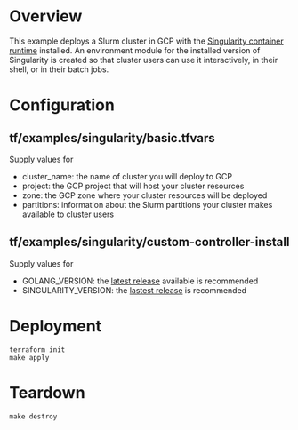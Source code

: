 # Overview

This example deploys a Slurm cluster in GCP with the [Singularity container runtime](https://sylabs.io/singularity/) installed.
An environment module for the installed version of Singularity is created so that cluster users can use it interactively, in their
shell, or in their batch jobs.

# Configuration

## tf/examples/singularity/basic.tfvars

Supply values for
- cluster_name: the name of cluster you will deploy to GCP
- project: the GCP project that will host your cluster resources
- zone: the GCP zone where your cluster resources will be deployed
- partitions: information about the Slurm partitions your cluster makes available to cluster users

## tf/examples/singularity/custom-controller-install

Supply values for
- GOLANG_VERSION: the [latest release](https://golang.org/) available is recommended
- SINGULARITY_VERSION: the [lastest release](https://github.com/hpcng/singularity/releases) is recommended

# Deployment

```terraform init```  
```make apply```

# Teardown

```make destroy```
